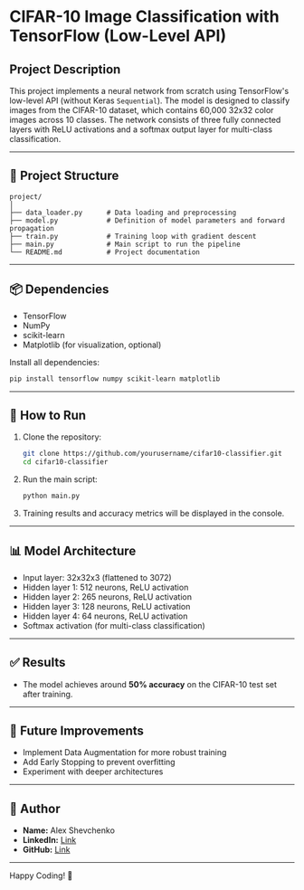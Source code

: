 # CIFAR-10 Image Classification with TensorFlow (Low-Level API)

## Project Description

This project implements a neural network from scratch using TensorFlow's low-level API (without Keras `Sequential`). The model is designed to classify images from the CIFAR-10 dataset, which contains 60,000 32x32 color images across 10 classes. The network consists of three fully connected layers with ReLU activations and a softmax output layer for multi-class classification.

---

## 📁 **Project Structure**

```
project/
│
├── data_loader.py      # Data loading and preprocessing
├── model.py            # Definition of model parameters and forward propagation
├── train.py            # Training loop with gradient descent
├── main.py             # Main script to run the pipeline
└── README.md           # Project documentation
```

---

## 📦 **Dependencies**

* TensorFlow
* NumPy
* scikit-learn
* Matplotlib (for visualization, optional)

Install all dependencies:

```bash
pip install tensorflow numpy scikit-learn matplotlib
```

---

## 🚀 **How to Run**

1. Clone the repository:

   ```bash
   git clone https://github.com/yourusername/cifar10-classifier.git
   cd cifar10-classifier
   ```

2. Run the main script:

   ```bash
   python main.py
   ```

3. Training results and accuracy metrics will be displayed in the console.

---

## 📊 **Model Architecture**

* Input layer: 32x32x3 (flattened to 3072)
* Hidden layer 1: 512 neurons, ReLU activation
* Hidden layer 2: 265 neurons, ReLU activation
* Hidden layer 3: 128 neurons, ReLU activation
* Hidden layer 4: 64 neurons, ReLU activation
* Softmax activation (for multi-class classification)

---

## ✅ **Results**

* The model achieves around **50% accuracy** on the CIFAR-10 test set after training.


---

## 📌 **Future Improvements**

* Implement Data Augmentation for more robust training
* Add Early Stopping to prevent overfitting
* Experiment with deeper architectures

---

## 👤 **Author**

* **Name:** Alex Shevchenko
* **LinkedIn:** [Link](https://www.linkedin.com/in/alex-shevchenko-411510317)
* **GitHub:** [Link](https://github.com/Borock1212)

---

Happy Coding! 🚀
